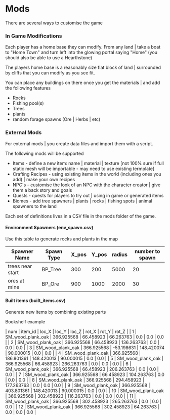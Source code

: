 # Mods
There are several ways to customise the game

### In Game Modifications
Each player has a home base they can modify. 
From any land |  take a boat to "Home Town" and turn left into the glowing portal saying "Home"
(you should also be able to use a Hearthstone)

The players home base is a reasonably size flat block of land |  surrounded by cliffs that you can modify as you see fit.

You can place any buildings on there once you get the materials |  and add the following features
- Rocks
- Fishing pool(s)
- Trees
- plants
- random forage spawns (Ore |  Herbs |  etc)


### External Mods

For external mods |  you create data files and import them with a script.

The following mods will be supported
- Items - define a new item: name |  material |  texture [not 100% sure if full static mesh will be importable - may need to use existing termplate]
- Crafting Recipes - using existing items in the world (including ones you add) |  make your own recipes
- NPC's - customise the look of an NPC with the character creator |  give them a back story and goals
- Quests - quests for players to try out |  using in game or generated items
- Biomes - add tree spawners |  plants |  rocks |  fishing spots |  animal spawners to the land

Each set of definitions lives in a CSV file in the mods folder of the game.

#### Environment Spawners (env_spawn.csv)
Use this table to generate rocks and plants in the map

| Spawner Name | Spawn Type | X_pos | Y_pos | radius | number to spawn |
|--------------|------------|-------|-------|--------|-----------------|
| trees near start | BP_Tree | 300 | 200 | 5000 | 20 |
| ores at mine | BP_Ore | 900 | 1000 | 2000 | 30 |

#### Built items (built_items.csv)
Generate new items by combining existing parts

Bookshelf example

| num | item_id | loc_X | loc_Y | loc_Z | rot_X | rot_Y | rot_Z | 
| 1 | SM_wood_plank_oak | 366.925568 | 66.458923 | 66.263763 | 0.0 | 0.0 | 0.0 | 
| 2 | SM_wood_plank_oak | 366.925568 | 66.458923 | 136.263763 | 0.0 | 0.0 | 0.0 | 
| 3 | SM_wood_plank_oak | 366.925568 | -53.198631 | 148.420074 | 90.000015 | 0.0 | 0.0 | 
| 4 | SM_wood_plank_oak | 366.925568 | 186.801361 | 148.420013 | 90.000015 | 0.0 | 0.0 | 
| 5 | SM_wood_plank_oak | 366.925568 | 66.458923 | 266.263763 | 0.0 | 0.0 | 0.0 | 
| 6 | SM_wood_plank_oak | 366.925568 | 66.458923 | 206.263763 | 0.0 | 0.0 | 0.0 | 
| 7 | SM_wood_plank_oak | 366.925568 | 66.458923 | 104.263763 | 0.0 | 0.0 | 0.0 | 
| 8 | SM_wood_plank_oak | 366.925568 | 294.458923 | 177.263763 | 0.0 | 0.0 | 0.0 | 
| 9 | SM_wood_plank_oak | 366.925568 | 403.801361 | 148.420013 | 90.000015 | 0.0 | 0.0 | 
| 10 | SM_wood_plank_oak | 366.925568 | 302.458923 | 116.263763 | 0.0 | 0.0 | 0.0 | 
| 11 | SM_wood_plank_oak | 366.925568 | 302.458923 | 265.263763 | 0.0 | 0.0 | 0.0 | 
| 12 | SM_wood_plank_oak | 366.925568 | 302.458923 | 64.263763 | 0.0 | 0.0 | 0.0 | 

